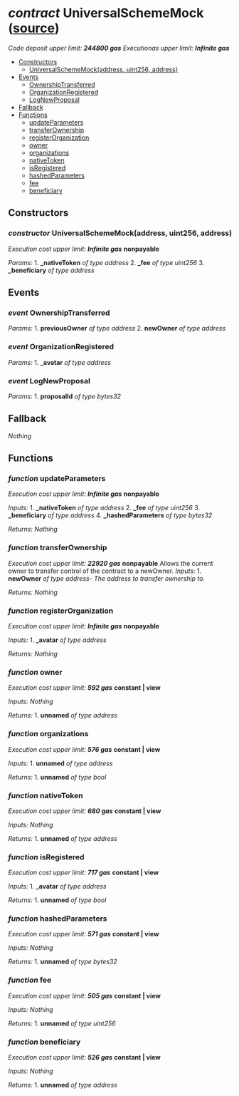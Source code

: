 # *contract* UniversalSchemeMock ([source](https://github.com/daostack/daostack/tree/master/./contracts/test/UniversalSchemeMock.sol))
*Code deposit upper limit: **244800 gas***
*Executionas upper limit: **Infinite gas***

- [Constructors](#constructors)
    - [UniversalSchemeMock(address, uint256, address)](#constructor-universalschememockaddress-uint256-address)
- [Events](#events)
    - [OwnershipTransferred](#event-ownershiptransferred)
    - [OrganizationRegistered](#event-organizationregistered)
    - [LogNewProposal](#event-lognewproposal)
- [Fallback](#fallback)
- [Functions](#functions)
    - [updateParameters](#function-updateparameters)
    - [transferOwnership](#function-transferownership)
    - [registerOrganization](#function-registerorganization)
    - [owner](#function-owner)
    - [organizations](#function-organizations)
    - [nativeToken](#function-nativetoken)
    - [isRegistered](#function-isregistered)
    - [hashedParameters](#function-hashedparameters)
    - [fee](#function-fee)
    - [beneficiary](#function-beneficiary)
## Constructors
### *constructor* UniversalSchemeMock(address, uint256, address)
*Execution cost upper limit: **Infinite gas***
**nonpayable**

*Params:*
    1. **_nativeToken** *of type address*
    2. **_fee** *of type uint256*
    3. **_beneficiary** *of type address*


## Events
### *event* OwnershipTransferred
*Params:*
    1. **previousOwner** *of type address*
    2. **newOwner** *of type address*


### *event* OrganizationRegistered
*Params:*
    1. **_avatar** *of type address*


### *event* LogNewProposal
*Params:*
    1. **proposalId** *of type bytes32*


## Fallback
*Nothing*
## Functions
### *function* updateParameters
*Execution cost upper limit: **Infinite gas***
**nonpayable**

*Inputs:*
    1. **_nativeToken** *of type address*
    2. **_fee** *of type uint256*
    3. **_beneficiary** *of type address*
    4. **_hashedParameters** *of type bytes32*

*Returns:*
*Nothing*


### *function* transferOwnership
*Execution cost upper limit: **22920 gas***
**nonpayable**
Allows the current owner to transfer control of the contract to a newOwner.
*Inputs:*
    1. **newOwner** *of type address- The address to transfer ownership to.*

*Returns:*
*Nothing*


### *function* registerOrganization
*Execution cost upper limit: **Infinite gas***
**nonpayable**

*Inputs:*
    1. **_avatar** *of type address*

*Returns:*
*Nothing*


### *function* owner
*Execution cost upper limit: **592 gas***
**constant | view**

*Inputs:*
*Nothing*

*Returns:*
    1. **unnamed** *of type address*


### *function* organizations
*Execution cost upper limit: **576 gas***
**constant | view**

*Inputs:*
    1. **unnamed** *of type address*

*Returns:*
    1. **unnamed** *of type bool*


### *function* nativeToken
*Execution cost upper limit: **680 gas***
**constant | view**

*Inputs:*
*Nothing*

*Returns:*
    1. **unnamed** *of type address*


### *function* isRegistered
*Execution cost upper limit: **717 gas***
**constant | view**

*Inputs:*
    1. **_avatar** *of type address*

*Returns:*
    1. **unnamed** *of type bool*


### *function* hashedParameters
*Execution cost upper limit: **571 gas***
**constant | view**

*Inputs:*
*Nothing*

*Returns:*
    1. **unnamed** *of type bytes32*


### *function* fee
*Execution cost upper limit: **505 gas***
**constant | view**

*Inputs:*
*Nothing*

*Returns:*
    1. **unnamed** *of type uint256*


### *function* beneficiary
*Execution cost upper limit: **526 gas***
**constant | view**

*Inputs:*
*Nothing*

*Returns:*
    1. **unnamed** *of type address*


